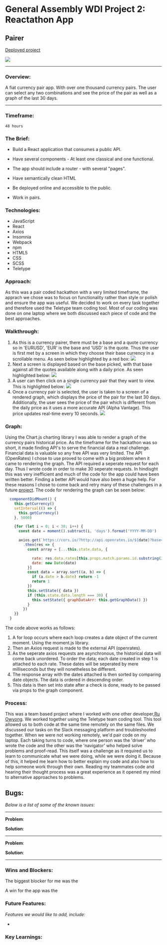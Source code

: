 # General Assembly WDI Project 2: Reactathon App
## Pairer
[Deployed project](https://financial-data-api.herokuapp.com/EUR)

![](https://media.giphy.com/media/fUHVPoY76vIOyNAtUn/giphy.gif)
___
### Overview:
A fiat currency pair app. With over one thousand currency pairs. The user can select any two combinations and see the price of the pair as well as a graph of the last 30 days.
___

### Timeframe:
    48 hours

### The Brief:

* Build a React application that consumes a public API.

* Have several components - At least one classical and one functional.

* The app should include a router - with several "pages".

* Have semantically clean HTML

* Be deployed online and accessible to the public.

* Work in pairs.

### Technologies:

* JavaScript
* React
* Axios
* Insomnia
* Webpack
* npm
* HTML5
* CSS
* SCSS
* Teletype


### Approach:
As this was a pair coded hackathon with a very limited timeframe, the apprach we chose was to focus on functionality rather than style or polish and ensure the app was useful. We decided to work on every task together and therefore used the Teletype team coding tool. Most of our coding was done on one laptop where we both discussed each piece of code and the best approaches.

### Walkthrough: 
1. As this is a currency pairer, there must be a base and a quote currency so in 'EURUSD', 'EUR' is the base and 'USD' is the quote. Thus the user is first met by a screen in which they choose their base currency in a scrollable menu. As seen below highlighted by a red box:
 ![](https://i.imgur.com/JeJCQj4.png)
2. Next a screen is displayed based on the base picked, with that base against all the quotes available along with a daily price. As seen highlighted below:
 ![](https://i.imgur.com/ZXQ7WkR.png)
3. A user can then click on a single currency pair that they want to view. This is highlighted below:
 ![](https://i.imgur.com/ohEyBCE.png)
4. Once a currency pair is selected, the user is taken to a screen of a rendered graph, which displays the price of the pair for the last 30 days. Additionally, the user sees the price of the pair which is different from the daily price as it uses a more accurate API (Alpha Vantage). This price updates real-time every 10 seconds.
 ![](https://i.imgur.com/6BqqEj9.png)
 
 ### Graph:
Using the Chart.js charting library I was able to render a graph of the currency pairs historical price. As the timeframe for the hackathon was so short, it made finding API's to serve the financial data a real challenge. Financial data is valuable so any free API was very limited. The API (OpenRates) I chose to use proved to come with a big problem when it came to rendering the graph. The API required a seperate request for each day. Thus I wrote code in order to make 30 seperate requests. In hindisght this was very inefficient and much of the code for the app could have been written better. Finding a better API would have also been a huge help. For these reasons I chose to come back and retry many of these challenges in a future [project](https://github.com/stephanoparaskeva/wdi-project-4-infinite). The code for rendering the graph can be seen below:
```javascript
  componentDidMount() {
    this.getCurrency()
    setInterval(() => {
      this.getCurrency()
    }, 5000)

    {for (let i = 0; i < 30; i++) {
      const date = moment().subtract(i, 'days').format('YYYY-MM-DD')

      axios.get(`https://cors.io/?http://api.openrates.io/${date}?base=${this.props.match.params.id.substring(0,3)}`)
        .then(res => {
          const array = [...this.state.data, {

            rate: res.data.rates[this.props.match.params.id.substring(3,7)],
            date: new Date(date)
          }]
          const data = array.sort((a, b) => {
            if (a.date > b.date) return -1
            return 1
          })
          this.setState({ data })
          if (this.state.data.length === 30) {
            this.setState({ graphDataArr: this.getGraphData() })
          }
        })
    }}
  }
```
The code above works as follows:
1. A for loop occurs where each loop creates a date object of the current moment. Using the moment.js library.
2. Then an Axios request is made to the external API (openrates).
3. As the seperate axios requests are asynchronous, the historical data will come back unordered. To order the data; each date created in step 1 is attached to each rate. These dates will be seperated by mere milliseconds but they will nonetheless be different.
4. The response array with the dates attached is then sorted by comparing date objects. The data is ordered in descending order.
5. This data is then set into state after a check is done, ready to be passed via props to the graph component.

### Process:
This was a team based project where I worked with one other developer,[Ru Owyong](https://github.com/rulette). We worked together using the Teletype team coding tool. This tool allowed us to both code at the same time remotely on the same files. We discussed our tasks on the Slack messaging platform and troubleshooted together. When we were not working remotely, we'd pair code on my laptop. Each taking turns to code, where one person was the 'driver' who wrote the code and the other was the 'navigator' who helped solve problems and proof-read. This itself was a challenge as it required us to learn to communicate what we were doing, while we were doing it. Because of this, it helped me learn how to better explain my code and also how to help someone work through their own. Reading my teammates code and hearing their thought process was a great experience as it opened my mind to alternative approaches to problems.

## Bugs:
*Below is a list of some of the known issues*:

---

**Problem**:

**Solution**:

---

**Problem**:

**Solution**:

---

### Wins and Blockers:

The biggest blocker for me was the

A win for the app was the

### Future Features:

*Features we would like to add, include:*

*

### Key Learnings:
